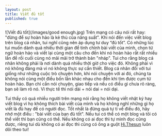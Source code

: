```yaml
---
layout: post
title: Viết đủ tốt
published: true
---
```


![Viết đủ tốt](/images/good enough.jpg)
Trên mạng có câu nói rất hay: "đừng để sự hoàn hảo là kẻ thù của năng suất". Khi nói đến việc viết blog trên blog cá nhân, tui nghĩ cũng nên áp dụng tư duy “đủ tốt”. Có những lúc tui muốn dành quá nhiều thời gian để tinh chỉnh bài viết của mình, chọn từ ngữ hoàn hảo và viết lại cùng một câu cho đến khi nó hoàn hảo rất rất nhiều lần để rồi cuối cùng nó mãi mãi trở thành bản "nháp". Tui cho rằng blog cá nhân không phải là nơi dành quá nhiều thời giờ cho việc đó. Không phải vì nó không đáng mà vì nó không thực sự cần thiết. Blog cá nhân đối với tui giống như những cuộc trò chuyện hơn, khi nói chuyện với ai đó, chúng ta không nói cùng một điều bốn lần khác nhau cho đến khi tìm được cụm từ hoàn hảo. Bạn chỉ cần nói chuyện, giao tiếp và nếu có điều gì chưa rõ ràng, bạn sẽ làm rõ nó. Vì thực tế thì nói dài + nói dai = nói dại.

Tui thấy có quá nhiều người trên mạng nói rằng họ không viết nhật ký hay viết blog vì họ không thích bài viết của mình và họ không nghĩ những gì họ viết là đủ hay để có người đọc. Tốt nhất là đừng quá tự ti về điều đó, hãy nhớ một điều : "bài viết của bạn đủ tốt". Nếu tui có thể có một blog và tôi có thể viết thì bạn cũng có thể. Nếu không có ai đọc thì tự mình đọc cũng được, riêng tui dù không có ai đọc thì cũng có ông a guột [Hi.Thesun](https://hithesun.com/) luôn dõi theo tui!
